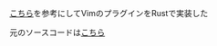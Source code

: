 [こちら](https://blog.usejournal.com/a-detailed-guide-to-writing-your-first-neovim-plugin-in-rust-a81604c606b1)を参考にしてVimのプラグインをRustで実装した

元のソースコードは[こちら](https://github.com/srishanbhattarai/neovim-calculator)

